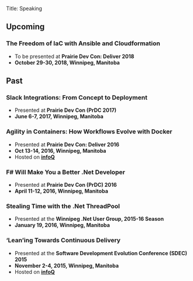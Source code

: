 Title: Speaking

## Upcoming

### The Freedom of IaC with Ansible and Cloudformation

* To be presented at **Prairie Dev Con: Deliver 2018**
* **October 29-30, 2018, Winnipeg, Manitoba**

## Past

### Slack Integrations: From Concept to Deployment

* Presented at **Prairie Dev Con (PrDC 2017)**
* **June 6-7, 2017, Winnipeg, Manitoba**

### Agility in Containers: How Workflows Evolve with Docker

* Presented at **Prairie Dev Con: Deliver 2016**
* **Oct 13-14, 2016, Winnipeg, Manitoba**
* Hosted on **[infoQ](https://www.infoq.com/presentations/containers-docker-organization?utm_source=infoq&utm_campaign=user_page&utm_medium=link)**

### F# Will Make You a Better .Net Developer

* Presented at **Prairie Dev Con (PrDC) 2016**
* **April 11-12, 2016, Winnipeg, Manitoba**

### Stealing Time with the .Net ThreadPool

* Presented at the **Winnipeg .Net User Group, 2015-16 Season**
* **January 19, 2016, Winnipeg, Manitoba**

### ‘Lean’ing Towards Continuous Delivery

* Presented at the **Software Development Evolution Conference (SDEC) 2015**
* **November 2-4, 2015, Winnipeg, Manitoba**
* Hosted on **[infoQ](https://www.infoq.com/presentations/tips-continuous-delivery?utm_source=infoq&utm_campaign=user_page&utm_medium=link)**